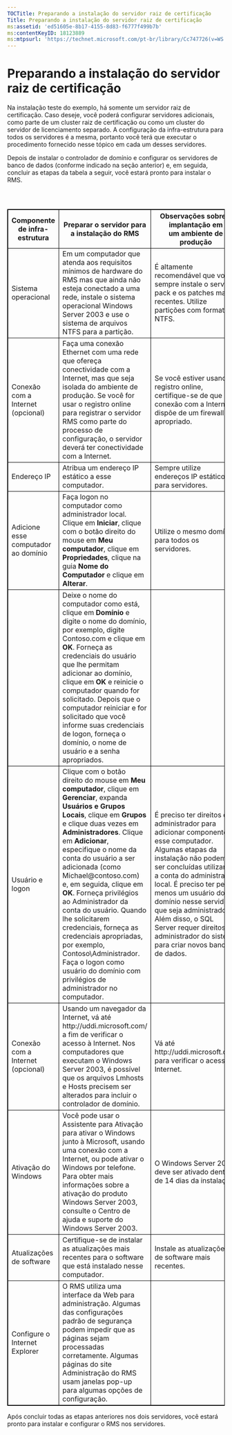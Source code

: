 ```yaml
---
TOCTitle: Preparando a instalação do servidor raiz de certificação
Title: Preparando a instalação do servidor raiz de certificação
ms:assetid: 'ed51605e-8b17-4155-8d83-f6777f499b7b'
ms:contentKeyID: 18123889
ms:mtpsurl: 'https://technet.microsoft.com/pt-br/library/Cc747726(v=WS.10)'
---
```


Preparando a instalação do servidor raiz de certificação
========================================================

Na instalação teste do exemplo, há somente um servidor raiz de certificação. Caso deseje, você poderá configurar servidores adicionais, como parte de um cluster raiz de certificação ou como um cluster do servidor de licenciamento separado. A configuração da infra-estrutura para todos os servidores é a mesma, portanto você terá que executar o procedimento fornecido nesse tópico em cada um desses servidores.

Depois de instalar o controlador de domínio e configurar os servidores de banco de dados (conforme indicado na seção anterior) e, em seguida, concluir as etapas da tabela a seguir, você estará pronto para instalar o RMS.

###  

<p> </p>
<table style="border:1px solid black;">
<colgroup>
<col width="33%" />
<col width="33%" />
<col width="33%" />
</colgroup>
<thead>
<tr class="header">
<th style="border:1px solid black;" >Componente de infra-estrutura</th>
<th style="border:1px solid black;" >Preparar o servidor para a instalação do RMS</th>
<th style="border:1px solid black;" >Observações sobre a implantação em um ambiente de produção</th>
</tr>
</thead>
<tbody>
<tr class="odd">
<td style="border:1px solid black;">Sistema operacional</td>
<td style="border:1px solid black;">Em um computador que atenda aos requisitos mínimos de hardware do RMS mas que ainda não esteja conectado a uma rede, instale o sistema operacional Windows Server 2003 e use o sistema de arquivos NTFS para a partição.</td>
<td style="border:1px solid black;">É altamente recomendável que você sempre instale o service pack e os patches mais recentes. Utilize partições com formato NTFS.</td>
</tr>
<tr class="even">
<td style="border:1px solid black;">Conexão com a Internet
(opcional)</td>
<td style="border:1px solid black;">Faça uma conexão Ethernet com uma rede que ofereça conectividade com a Internet, mas que seja isolada do ambiente de produção. Se você for usar o registro online para registrar o servidor RMS como parte do processo de configuração, o servidor deverá ter conectividade com a Internet.</td>
<td style="border:1px solid black;">Se você estiver usando o registro online, certifique-se de que a conexão com a Internet dispõe de um firewall apropriado.</td>
</tr>
<tr class="odd">
<td style="border:1px solid black;">Endereço IP</td>
<td style="border:1px solid black;">Atribua um endereço IP estático a esse computador.</td>
<td style="border:1px solid black;">Sempre utilize endereços IP estáticos para servidores.</td>
</tr>
<tr class="even">
<td style="border:1px solid black;">Adicione esse computador ao domínio</td>
<td style="border:1px solid black;">Faça logon no computador como administrador local. Clique em <strong>Iniciar</strong>, clique com o botão direito do mouse em <strong>Meu computador</strong>, clique em <strong>Propriedades</strong>, clique na guia <strong>Nome do Computador</strong> e clique em <strong>Alterar</strong>.</td>
<td style="border:1px solid black;">Utilize o mesmo domínio para todos os servidores.</td>
</tr>
<tr class="odd">
<td style="border:1px solid black;"> </td>
<td style="border:1px solid black;">Deixe o nome do computador como está, clique em <strong>Domínio</strong> e digite o nome do domínio, por exemplo, digite Contoso.com e clique em <strong>OK</strong>. Forneça as credenciais do usuário que lhe permitam adicionar ao domínio, clique em <strong>OK</strong> e reinicie o computador quando for solicitado. Depois que o computador reiniciar e for solicitado que você informe suas credenciais de logon, forneça o domínio, o nome de usuário e a senha apropriados.</td>
<td style="border:1px solid black;"> </td>
</tr>
<tr class="even">
<td style="border:1px solid black;">Usuário e logon</td>
<td style="border:1px solid black;">Clique com o botão direito do mouse em <strong>Meu computador</strong>, clique em <strong>Gerenciar</strong>, expanda <strong>Usuários e Grupos Locais</strong>, clique em <strong>Grupos</strong> e clique duas vezes em <strong>Administradores</strong>.
Clique em <strong>Adicionar</strong>, especifique o nome da conta do usuário a ser adicionada (como Michael@contoso.com) e, em seguida, clique em <strong>OK</strong>. Forneça privilégios ao Administrador da conta do usuário. Quando lhe solicitarem credenciais, forneça as credenciais apropriadas, por exemplo, Contoso\Administrador.
Faça o logon como usuário do domínio com privilégios de administrador no computador.</td>
<td style="border:1px solid black;">É preciso ter direitos de administrador para adicionar componentes a esse computador. Algumas etapas da instalação não podem ser concluídas utilizando a conta do administrador local. É preciso ter pelo menos um usuário do domínio nesse servidor que seja administrador. Além disso, o SQL Server requer direitos de administrador do sistema para criar novos bancos de dados.</td>
</tr>
<tr class="odd">
<td style="border:1px solid black;">Conexão com a Internet
(opcional)</td>
<td style="border:1px solid black;">Usando um navegador da Internet, vá até http://uddi.microsoft.com/ a fim de verificar o acesso à Internet. Nos computadores que executam o Windows Server 2003, é possível que os arquivos Lmhosts e Hosts precisem ser alterados para incluir o controlador de domínio.</td>
<td style="border:1px solid black;">Vá até http://uddi.microsoft.com para verificar o acesso à Internet.</td>
</tr>
<tr class="even">
<td style="border:1px solid black;">Ativação do Windows</td>
<td style="border:1px solid black;">Você pode usar o Assistente para Ativação para ativar o Windows junto à Microsoft, usando uma conexão com a Internet, ou pode ativar o Windows por telefone. Para obter mais informações sobre a ativação do produto Windows Server 2003, consulte o Centro de ajuda e suporte do Windows Server 2003.</td>
<td style="border:1px solid black;">O Windows Server 2003 deve ser ativado dentro de 14 dias da instalação.</td>
</tr>
<tr class="odd">
<td style="border:1px solid black;">Atualizações de software</td>
<td style="border:1px solid black;">Certifique-se de instalar as atualizações mais recentes para o software que está instalado nesse computador.</td>
<td style="border:1px solid black;">Instale as atualizações de software mais recentes.</td>
</tr>
<tr class="even">
<td style="border:1px solid black;">Configure o Internet Explorer</td>
<td style="border:1px solid black;">O RMS utiliza uma interface da Web para administração. Algumas das configurações padrão de segurança podem impedir que as páginas sejam processadas corretamente. Algumas páginas do site Administração do RMS usam janelas pop-up para algumas opções de configuração.</td>
<td style="border:1px solid black;"> </td>
</tr>
</tbody>
</table>
  
Após concluir todas as etapas anteriores nos dois servidores, você estará pronto para instalar e configurar o RMS nos servidores.

